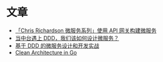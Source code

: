 # 文章

+ [「Chris Richardson 微服务系列」使用 API 网关构建微服务](http://blog.daocloud.io/microservices-2/)
+ [当中台遇上 DDD，我们该如何设计微服务？](https://www.infoq.cn/article/7QgXyp4Jh3-5Pk6LydWw)
+ [基于 DDD 的微服务设计和开发实战](https://www.infoq.cn/article/s_LFUlU6ZQODd030RbH9)
+ [Clean Architecture in Go](https://medium.com/@hatajoe/clean-architecture-in-go-4030f11ec1b1)
